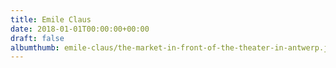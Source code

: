 ```yaml
---
title: Emile Claus
date: 2018-01-01T00:00:00+00:00
draft: false
albumthumb: emile-claus/the-market-in-front-of-the-theater-in-antwerp.jpg
---
```

